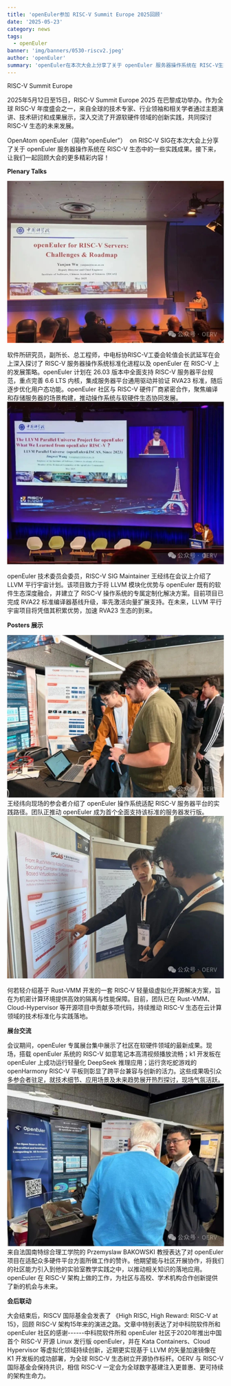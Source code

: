 ```yaml
---
title: 'openEuler参加 RISC-V Summit Europe 2025回顾'
date: '2025-05-23'
category: news
tags:
  - openEuler
banner: 'img/banners/0530-riscv2.jpeg'
author: 'openEuler'
summary: 'openEuler在本次大会上分享了关于 openEuler 服务器操作系统在 RISC-V生态中的一些实践成果。'
---
```





RISC-V Summit Europe

2025年5月12日至15日，RISC-V Summit Europe 2025 在巴黎成功举办。作为全球
RISC-V
年度盛会之一，来自全球的技术专家、行业领袖和相关学者通过主题演讲、技术研讨和成果展示，深入交流了开源软硬件领域的创新实践，共同探讨
RISC-V 生态的未来发展。

OpenAtom openEuler（简称\"openEuler\"）  on RISC-V
SIG在本次大会上分享了关于 openEuler 服务器操作系统在 RISC-V
生态中的一些实践成果。接下来，让我们一起回顾大会的更多精彩内容！

**Plenary Talks**

![IMG\_256](./media/image1.jpeg)

软件所研究员，副所长、总工程师，中电标协RISC-V工委会轮值会长武延军在会上深入探讨了
RISC-V 服务器操作系统标准化进程以及 openEuler 在 RISC-V
上的发展策略。openEuler 计划在 26.03 版本中全面支持 RISC-V
服务器平台规范，重点完善 6.6 LTS 内核，集成服务器平台通用驱动并验证
RVA23 标准，随后逐步优化用户态功能。openEuler 社区与 RISC-V
硬件厂商紧密合作，聚焦编译和存储服务器的场景构建，推动操作系统与软硬件生态协同发展。\
![IMG\_257](./media/image2.jpeg)

openEuler 技术委员会委员，RISC-V SIG Maintainer 王经纬在会议上介绍了
LLVM 平行宇宙计划。该项目致力于将 LLVM 模块化优势与 openEuler
既有的软件生态深度融合，并建立了 RISC-V
操作系统的专属定制化解决方案。目前项目已完成 RVA22
标准编译器基线升级，率先激活向量扩展支持。在未来，LLVM
平行宇宙项目将凭借其积累优势，加速 RVA23 生态的到来。

**Posters 展示**

![IMG\_258](./media/image3.jpeg)\
王经纬向现场的参会者介绍了 openEuler 操作系统适配 RISC-V
服务器平台的实践路径。团队正推动 openEuler
成为首个全面支持该标准的服务器发行版。\
![IMG\_259](./media/image4.jpeg)

何若轻介绍基于 Rust-VMM 开发的一套 RISC-V
轻量级虚拟化开源解决方案，旨在为机密计算环境提供高效的隔离与性能保障。目前，团队已在
Rust-VMM、Cloud-Hypervisor 等开源项目中贡献多项代码，持续推动 RISC-V
生态在云计算领域的技术标准化与实践落地。

**展台交流**

会议期间，openEuler
专属展台集中展示了社区在软硬件领域的最新成果。现场，搭载 openEuler
系统的 RISC-V 如意笔记本高清视频播放流畅；k1 开发板在 openEuler
上成功运行轻量化 DeepSeek 推理应用；运行贪吃蛇游戏的 openHarmony RISC-V
平板则彰显了跨平台兼容与创新的活力。这些成果吸引众多参会者驻足，就技术细节、应用场景及未来趋势展开热烈探讨，现场气氛活跃。![IMG\_260](./media/image5.jpeg)来自法国南特综合理工学院的 Przemyslaw
BAKOWSKI 教授表达了对 openEuler
项目在适配众多硬件平台方面所做工作的赞许。他期望能与社区开展协作，将我们的社区能力引入到他的实验室教学实践之中，以推动相关知识的落地应用。openEuler
在 RISC-V
架构上做的工作，为社区与高校、学术机构合作创新提供了新的机会与未来。

**会后联动**

大会结束后，RISCV 国际基金会发表了 《High RISC, High Reward: RISC-V at
15》，回顾 RISC-V 架构15年来的演进之路。文章中特别表达了对中科院软件所和
openEuler 社区的感谢------中科院软件所和 openEuler
社区于2020年推出中国首个 RISC-V 开源 Linux 发行版 openEuler，并在 Kata
Containers、Cloud Hypervisor 等虚拟化领域持续创新，近期更实现基于 LLVM
的矢量加速镜像在 K1 开发板的成功部署，为全球 RISC-V
生态树立开源协作标杆。OERV 与 RISC-V 国际基金会保持共识，相信 RISC-V
一定会为全球数字基建注入更普惠、更可持续的架构生命力。
